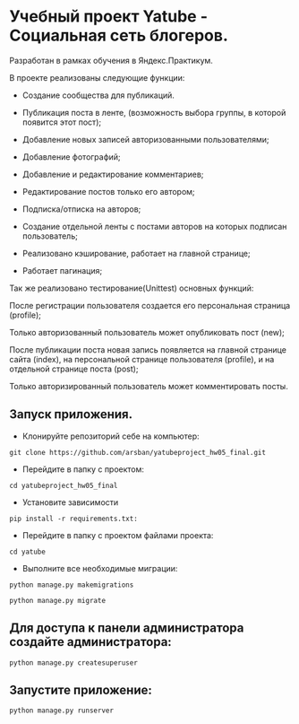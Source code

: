 # Учебный проект Yatube - Социальная сеть блогеров. 
Разработан в рамках обучения в Яндекс.Практикум.

В проекте реализованы следующие функции:

 - Создание сообщества для публикаций.

 - Публикация поста в ленте, (возможность выбора группы, в которой появится этот пост);

 - Добавление новых записей авторизованными пользователями;

 - Добавление фотографий;

 - Добавление и редактирование комментариев;

 - Редактирование постов только его автором;

 - Подписка/отписка на авторов;

 - Создание отдельной ленты с постами авторов на которых подписан пользователь;

 - Реализовано кэширование, работает на главной странице;

 - Работает пагинация;

Так же реализовано тестирование(Unittest) основных функций:

После регистрации пользователя создается его персональная страница (profile);

Только авторизованный пользователь может опубликовать пост (new);

После публикации поста новая запись появляется на главной странице сайта (index), на персональной странице пользователя (profile), и на отдельной странице поста (post);

Только авторизированный пользователь может комментировать посты.

## Запуск приложения. 

 - Клонируйте репозиторий себе на компьютер:
```
git clone https://github.com/arsban/yatubeproject_hw05_final.git
```

 - Перейдите в папку с проектом:
```
cd yatubeproject_hw05_final
```

 - Установите зависимости
```
pip install -r requirements.txt:
```

-  Перейдите в папку с проектом файлами проекта:
```
cd yatube
```

 - Выполните все необходимые миграции:
```
python manage.py makemigrations
```
```
python manage.py migrate
```

## Для доступа к панели администратора создайте администратора:
```
python manage.py createsuperuser
```

## Запустите приложение:
```
python manage.py runserver
```
